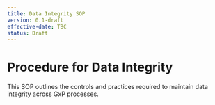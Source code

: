 ```yaml
---
title: Data Integrity SOP
version: 0.1-draft
effective-date: TBC
status: Draft
---
```


# Procedure for Data Integrity

This SOP outlines the controls and practices required to maintain data integrity across GxP processes.
